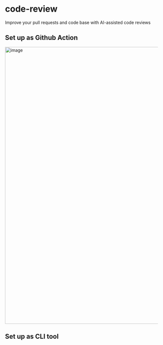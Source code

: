 # code-review

Improve your pull requests and code base with AI-assisted code reviews

## Set up as Github Action

<img width="909" alt="image" src="https://github.com/fxchen/code-review/assets/178719/4797d438-be6e-4f17-ad9d-96145fc7bbad">

## Set up as CLI tool

